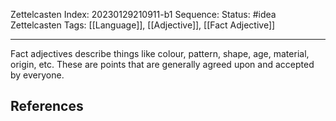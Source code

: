 Zettelcasten Index: 20230129210911-b1
Sequence:
Status: #idea
Zettelcasten Tags: [[Language]], [[Adjective]], [[Fact Adjective]]

---

Fact adjectives describe things like colour, pattern, shape, age, material, origin, etc. These are points that are generally agreed upon and accepted by everyone.

## References